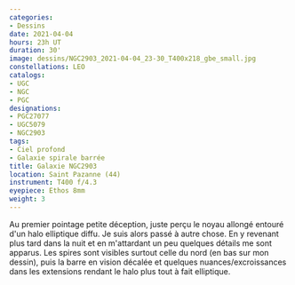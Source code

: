 ```yaml
---
categories:
- Dessins
date: 2021-04-04
hours: 23h UT
duration: 30'
image: dessins/NGC2903_2021-04-04_23-30_T400x218_gbe_small.jpg
constellations: LEO
catalogs:
- UGC
- NGC
- PGC
designations:
- PGC27077
- UGC5079 
- NGC2903
tags:
- Ciel profond
- Galaxie spirale barrée
title: Galaxie NGC2903
location: Saint Pazanne (44)
instrument: T400 f/4.3
eyepiece: Ethos 8mm
weight: 3
---
```

Au premier pointage petite déception, juste perçu le noyau allongé entouré d'un halo elliptique diffu. Je suis alors passé à autre chose. En y revenant plus tard dans la nuit et en m'attardant un peu quelques détails me sont apparus. Les spires sont visibles surtout celle du nord (en bas sur mon dessin), puis la barre en vision décalée et quelques nuances/excroissances dans les extensions rendant le halo plus tout à fait elliptique.